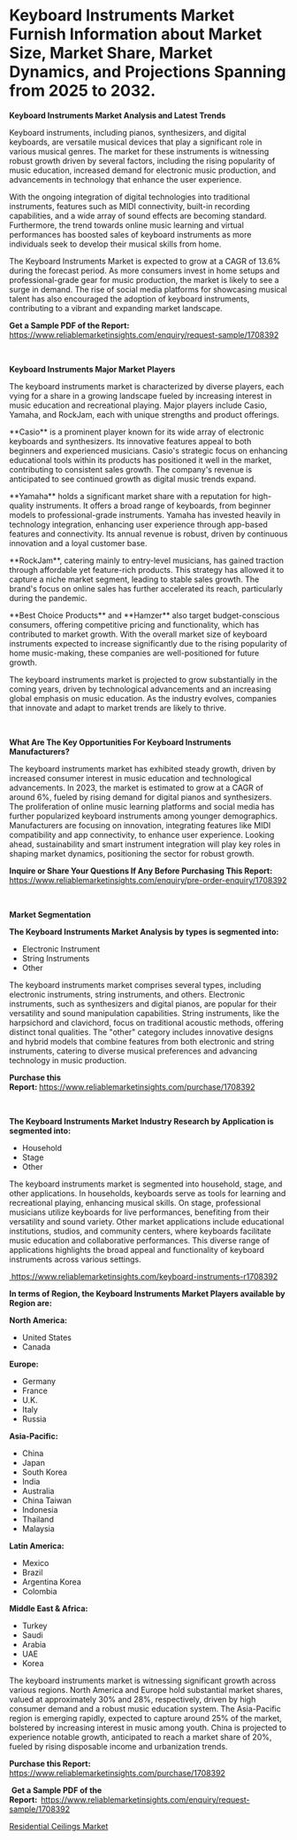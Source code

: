 <p><h1>Keyboard Instruments Market Furnish Information about Market Size, Market Share, Market Dynamics, and Projections Spanning from 2025 to 2032.</h1></p><p><strong>Keyboard Instruments Market Analysis and Latest Trends</strong></p>
<p><p>Keyboard instruments, including pianos, synthesizers, and digital keyboards, are versatile musical devices that play a significant role in various musical genres. The market for these instruments is witnessing robust growth driven by several factors, including the rising popularity of music education, increased demand for electronic music production, and advancements in technology that enhance the user experience. </p><p>With the ongoing integration of digital technologies into traditional instruments, features such as MIDI connectivity, built-in recording capabilities, and a wide array of sound effects are becoming standard. Furthermore, the trend towards online music learning and virtual performances has boosted sales of keyboard instruments as more individuals seek to develop their musical skills from home.</p><p>The Keyboard Instruments Market is expected to grow at a CAGR of 13.6% during the forecast period. As more consumers invest in home setups and professional-grade gear for music production, the market is likely to see a surge in demand. The rise of social media platforms for showcasing musical talent has also encouraged the adoption of keyboard instruments, contributing to a vibrant and expanding market landscape.</p></p>
<p><strong>Get a Sample PDF of the Report:&nbsp;</strong> <a href="https://www.reliablemarketinsights.com/enquiry/request-sample/1708392?utm_campaign=2285&utm_medium=2&utm_source=Github&utm_content=ia&utm_term=07022025&utm_id=keyboard-instruments">https://www.reliablemarketinsights.com/enquiry/request-sample/1708392</a></p>
<p>&nbsp;</p>
<p><strong>Keyboard Instruments Major Market Players</strong></p>
<p><p>The keyboard instruments market is characterized by diverse players, each vying for a share in a growing landscape fueled by increasing interest in music education and recreational playing. Major players include Casio, Yamaha, and RockJam, each with unique strengths and product offerings.</p><p>**Casio** is a prominent player known for its wide array of electronic keyboards and synthesizers. Its innovative features appeal to both beginners and experienced musicians. Casio's strategic focus on enhancing educational tools within its products has positioned it well in the market, contributing to consistent sales growth. The company's revenue is anticipated to see continued growth as digital music trends expand.</p><p>**Yamaha** holds a significant market share with a reputation for high-quality instruments. It offers a broad range of keyboards, from beginner models to professional-grade instruments. Yamaha has invested heavily in technology integration, enhancing user experience through app-based features and connectivity. Its annual revenue is robust, driven by continuous innovation and a loyal customer base.</p><p>**RockJam**, catering mainly to entry-level musicians, has gained traction through affordable yet feature-rich products. This strategy has allowed it to capture a niche market segment, leading to stable sales growth. The brand's focus on online sales has further accelerated its reach, particularly during the pandemic.</p><p>**Best Choice Products** and **Hamzer** also target budget-conscious consumers, offering competitive pricing and functionality, which has contributed to market growth. With the overall market size of keyboard instruments expected to increase significantly due to the rising popularity of home music-making, these companies are well-positioned for future growth.</p><p>The keyboard instruments market is projected to grow substantially in the coming years, driven by technological advancements and an increasing global emphasis on music education. As the industry evolves, companies that innovate and adapt to market trends are likely to thrive.</p></p>
<p>&nbsp;</p>
<p><strong>What Are The Key Opportunities For Keyboard Instruments Manufacturers?</strong></p>
<p><p>The keyboard instruments market has exhibited steady growth, driven by increased consumer interest in music education and technological advancements. In 2023, the market is estimated to grow at a CAGR of around 6%, fueled by rising demand for digital pianos and synthesizers. The proliferation of online music learning platforms and social media has further popularized keyboard instruments among younger demographics. Manufacturers are focusing on innovation, integrating features like MIDI compatibility and app connectivity, to enhance user experience. Looking ahead, sustainability and smart instrument integration will play key roles in shaping market dynamics, positioning the sector for robust growth.</p></p>
<p><strong>Inquire or Share Your Questions If Any Before Purchasing This Report:</strong> <a href="https://www.reliablemarketinsights.com/enquiry/pre-order-enquiry/1708392?utm_campaign=2285&utm_medium=2&utm_source=Github&utm_content=ia&utm_term=07022025&utm_id=keyboard-instruments">https://www.reliablemarketinsights.com/enquiry/pre-order-enquiry/1708392</a></p>
<p>&nbsp;</p>
<p><strong>Market Segmentation</strong></p>
<p><strong>The Keyboard Instruments Market Analysis by types is segmented into:</strong></p>
<p><ul><li>Electronic Instrument</li><li>String Instruments</li><li>Other</li></ul></p>
<p><p>The keyboard instruments market comprises several types, including electronic instruments, string instruments, and others. Electronic instruments, such as synthesizers and digital pianos, are popular for their versatility and sound manipulation capabilities. String instruments, like the harpsichord and clavichord, focus on traditional acoustic methods, offering distinct tonal qualities. The "other" category includes innovative designs and hybrid models that combine features from both electronic and string instruments, catering to diverse musical preferences and advancing technology in music production.</p></p>
<p><strong>Purchase this Report:&nbsp;</strong><a href="https://www.reliablemarketinsights.com/purchase/1708392?utm_campaign=2285&utm_medium=2&utm_source=Github&utm_content=ia&utm_term=07022025&utm_id=keyboard-instruments">https://www.reliablemarketinsights.com/purchase/1708392</a></p>
<p>&nbsp;</p>
<p><strong>The Keyboard Instruments Market Industry Research by Application is segmented into:</strong></p>
<p><ul><li>Household</li><li>Stage</li><li>Other</li></ul></p>
<p><p>The keyboard instruments market is segmented into household, stage, and other applications. In households, keyboards serve as tools for learning and recreational playing, enhancing musical skills. On stage, professional musicians utilize keyboards for live performances, benefiting from their versatility and sound variety. Other market applications include educational institutions, studios, and community centers, where keyboards facilitate music education and collaborative performances. This diverse range of applications highlights the broad appeal and functionality of keyboard instruments across various settings.</p></p>
<p><a href="https://www.reliablemarketinsights.com/keyboard-instruments-r1708392?utm_campaign=2285&utm_medium=2&utm_source=Github&utm_content=ia&utm_term=07022025&utm_id=keyboard-instruments">&nbsp;https://www.reliablemarketinsights.com/keyboard-instruments-r1708392</a></p>
<p><strong>In terms of Region, the Keyboard Instruments Market Players available by Region are:</strong></p>
<p>
    <p> <strong> North America: </strong>
        <ul>
            <li>United States</li>
            <li>Canada</li>
        </ul>
        </p> 
    <p> <strong> Europe: </strong>
        <ul>
            <li>Germany</li>
            <li>France</li>
            <li>U.K.</li>
            <li>Italy</li>
            <li>Russia</li>
        </ul>
        </p> 
    <p> <strong> Asia-Pacific: </strong>
        <ul>
            <li>China</li>
            <li>Japan</li>
            <li>South Korea</li>
            <li>India</li>
            <li>Australia</li>
            <li>China Taiwan</li>
            <li>Indonesia</li>
            <li>Thailand</li>
            <li>Malaysia</li>
        </ul>
        </p> 
    <p> <strong> Latin America: </strong>
        <ul>
            <li>Mexico</li>
            <li>Brazil</li>
            <li>Argentina Korea</li>
            <li>Colombia</li>
        </ul>
        </p> 
    <p> <strong> Middle East & Africa: </strong>
        <ul>
            <li>Turkey</li>
            <li>Saudi</li>
            <li>Arabia</li>
            <li>UAE</li>
            <li>Korea</li>
        </ul>
    </p>
    </p>
<p><p>The keyboard instruments market is witnessing significant growth across various regions. North America and Europe hold substantial market shares, valued at approximately 30% and 28%, respectively, driven by high consumer demand and a robust music education system. The Asia-Pacific region is emerging rapidly, expected to capture around 25% of the market, bolstered by increasing interest in music among youth. China is projected to experience notable growth, anticipated to reach a market share of 20%, fueled by rising disposable income and urbanization trends.</p></p>
<p><strong>Purchase this Report: </strong><a href="https://www.reliablemarketinsights.com/purchase/1708392?utm_campaign=2285&utm_medium=2&utm_source=Github&utm_content=ia&utm_term=07022025&utm_id=keyboard-instruments">https://www.reliablemarketinsights.com/purchase/1708392</a></p>
<p>&nbsp;<strong>Get a Sample PDF of the Report:&nbsp;&nbsp;</strong><a href="https://www.reliablemarketinsights.com/enquiry/request-sample/1708392?utm_campaign=2285&utm_medium=2&utm_source=Github&utm_content=ia&utm_term=07022025&utm_id=keyboard-instruments">https://www.reliablemarketinsights.com/enquiry/request-sample/1708392</a></p>
<p><strong></strong></p>
<p><p><a href="https://github.com/leopardmicheal7019/Market-Research-Report-List-1/blob/main/residential-ceilings-market.md?utm_campaign=2285&utm_medium=2&utm_source=Github&utm_content=ia&utm_term=07022025&utm_id=keyboard-instruments">Residential Ceilings Market</a></p></p>